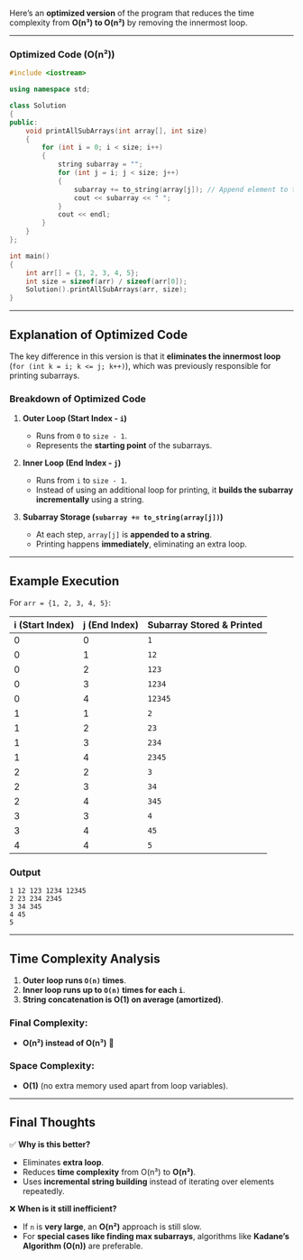 Here’s an **optimized version** of the program that reduces the time complexity from **O(n³) to O(n²)** by removing the innermost loop.

---

### **Optimized Code (O(n²))**
```cpp
#include <iostream>

using namespace std;

class Solution
{
public:
    void printAllSubArrays(int array[], int size)
    {
        for (int i = 0; i < size; i++)
        {
            string subarray = "";
            for (int j = i; j < size; j++)
            {
                subarray += to_string(array[j]); // Append element to the subarray string
                cout << subarray << " ";
            }
            cout << endl;
        }
    }
};

int main()
{
    int arr[] = {1, 2, 3, 4, 5};
    int size = sizeof(arr) / sizeof(arr[0]);
    Solution().printAllSubArrays(arr, size);
}
```

---

## **Explanation of Optimized Code**
The key difference in this version is that it **eliminates the innermost loop** (`for (int k = i; k <= j; k++)`), which was previously responsible for printing subarrays.

### **Breakdown of Optimized Code**
1. **Outer Loop (Start Index - `i`)**  
   - Runs from `0` to `size - 1`.
   - Represents the **starting point** of the subarrays.

2. **Inner Loop (End Index - `j`)**  
   - Runs from `i` to `size - 1`.
   - Instead of using an additional loop for printing, it **builds the subarray incrementally** using a string.

3. **Subarray Storage (`subarray += to_string(array[j])`)**  
   - At each step, `array[j]` is **appended to a string**.
   - Printing happens **immediately**, eliminating an extra loop.

---

## **Example Execution**
For `arr = {1, 2, 3, 4, 5}`:

| **i (Start Index)** | **j (End Index)** | **Subarray Stored & Printed** |
|------|------|-------------------|
| 0 | 0 | `1` |
| 0 | 1 | `12` |
| 0 | 2 | `123` |
| 0 | 3 | `1234` |
| 0 | 4 | `12345` |
| 1 | 1 | `2` |
| 1 | 2 | `23` |
| 1 | 3 | `234` |
| 1 | 4 | `2345` |
| 2 | 2 | `3` |
| 2 | 3 | `34` |
| 2 | 4 | `345` |
| 3 | 3 | `4` |
| 3 | 4 | `45` |
| 4 | 4 | `5` |

### **Output**
```
1 12 123 1234 12345
2 23 234 2345
3 34 345
4 45
5
```

---

## **Time Complexity Analysis**
1. **Outer loop runs `O(n)` times**.
2. **Inner loop runs up to `O(n)` times for each `i`**.
3. **String concatenation is O(1) on average (amortized)**.

### **Final Complexity:**
- **O(n²) instead of O(n³)** 🚀

### **Space Complexity:**
- **O(1)** (no extra memory used apart from loop variables).

---

## **Final Thoughts**
✅ **Why is this better?**
- Eliminates **extra loop**.
- Reduces **time complexity** from O(n³) to **O(n²)**.
- Uses **incremental string building** instead of iterating over elements repeatedly.

❌ **When is it still inefficient?**
- If `n` is **very large**, an **O(n²)** approach is still slow.
- For **special cases like finding max subarrays**, algorithms like **Kadane’s Algorithm (O(n))** are preferable.